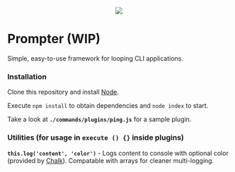 <p align="center">
  <img src="https://i.imgur.com/mW6kpyK.png" />
</p>

# Prompter (WIP)

Simple, easy-to-use framework for looping CLI applications.

### Installation

Clone this repository and install [Node](https://nodejs.org/en/).

Execute `npm install` to obtain dependencies and `node index` to start.

Take a look at **`./commands/plugins/ping.js`** for a sample plugin.

### Utilities (for usage in `execute () {}` inside plugins)

**`this.log('content', 'color')`** - Logs content to console with optional color (provided by [Chalk](https://www.npmjs.com/package/chalk)). Compatable with arrays for cleaner multi-logging.
